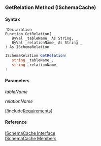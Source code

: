 ﻿### GetRelation Method (ISchemaCache)

#### Syntax

```vbnet
'Declaration
Function GetRelation( _
   ByVal _tableName_ As String, _
   ByVal _relationName_ As String _
) As ISchemaRelation
```

```csharp
ISchemaRelation GetRelation( 
   string _tableName_,
   string _relationName_
)
```

#### Parameters

_tableName_

_relationName_

[!include[Requirements](../partials/requirements.md)]

#### Reference

[ISchemaCache Interface](fcSDK~FChoice.Foundation.Schema.ISchemaCache.md)  
[ISchemaCache Members](fcSDK~FChoice.Foundation.Schema.ISchemaCache_members.md)
